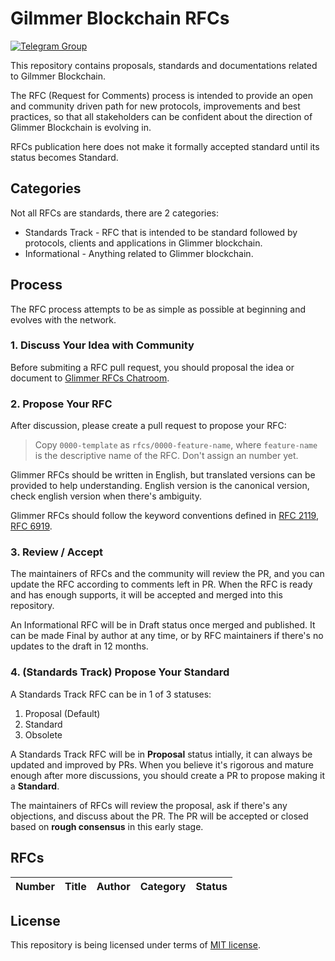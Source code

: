 # Gilmmer Blockchain RFCs

[![Telegram Group](https://cdn.rawgit.com/Patrolavia/telegram-badge/8fe3382b/chat.svg)](https://t.me/joinchat/GkLwohOlKoYWAF-oeKzHLg)

This repository contains proposals, standards and documentations related to Gilmmer Blockchain.

The RFC (Request for Comments) process is intended to provide an open and community driven path for new protocols, improvements and best practices, so that all stakeholders can be confident about the direction of Glimmer Blockchain is evolving in.

RFCs publication here does not make it formally accepted standard until its status becomes Standard.

## Categories

Not all RFCs are standards, there are 2 categories:

* Standards Track - RFC that is intended to be standard followed by protocols, clients and applications in Glimmer blockchain.
* Informational - Anything related to Glimmer blockchain.

## Process

The RFC process attempts to be as simple as possible at beginning and evolves with the network.

### 1. Discuss Your Idea with Community

Before submiting a RFC pull request, you should proposal the idea or document to [Glimmer RFCs Chatroom](https://t.me/joinchat/GkLwohOlKoYWAF-oeKzHLg).

### 2. Propose Your RFC

After discussion, please create a pull request to propose your RFC:

> Copy `0000-template` as `rfcs/0000-feature-name`, where `feature-name` is the descriptive name of the RFC. Don't assign an number yet.

Glimmer RFCs should be written in English, but translated versions can be provided to help understanding. English version is the canonical version, check english version when there's ambiguity.

Glimmer RFCs should follow the keyword conventions defined in [RFC 2119](https://tools.ietf.org/html/rfc2119), [RFC 6919](https://tools.ietf.org/html/rfc6919).

### 3. Review / Accept

The maintainers of RFCs and the community will review the PR, and you can update the RFC according to comments left in PR. When the RFC is ready and has enough supports, it will be accepted and merged into this repository.

An Informational RFC will be in Draft status once merged and published. It can be made Final by author at any time, or by RFC maintainers if there's no updates to the draft in 12 months.

### 4. (Standards Track) Propose Your Standard

A Standards Track RFC can be in 1 of 3 statuses:

1. Proposal (Default)
2. Standard
3. Obsolete

A Standards Track RFC will be in **Proposal** status intially, it can always be updated and improved by PRs. When you believe it's rigorous and mature enough after more discussions, you should create a PR to propose making it a **Standard**.

The maintainers of RFCs will review the proposal, ask if there's any objections, and discuss about the PR. The PR will be accepted or closed based on **rough consensus** in this early stage.

## RFCs

| Number | Title | Author | Category | Status |
|--------|-------|--------|----------|--------|

## License

This repository is being licensed under terms of [MIT license](LICENSE).
